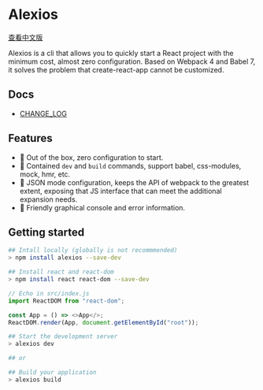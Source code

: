 # Alexios

[查看中文版](./README_zh-cn.md)

Alexios is a cli that allows you to quickly start a React project with the minimum cost, almost zero configuration. Based on Webpack 4 and Babel 7, it solves the problem that create-react-app cannot be customized.

## Docs

- [CHANGE_LOG](./CHANGELOG.md)

## Features

- 🌟 Out of the box, zero configuration to start.
- 🌟 Contained `dev` and `build` commands, support babel, css-modules, mock, hmr, etc.
- 🌟 JSON mode configuration, keeps the API of webpack to the greatest extent, exposing that JS interface that can meet the additional expansion needs.
- 🌟 Friendly graphical console and error information.

## Getting started

```bash
## Intall locally (globally is not recommmended)
> npm install alexios --save-dev
```

```bash
## Install react and react-dom
> npm install react react-dom --save-dev
```

```javascript
// Echo in src/index.js
import ReactDOM from "react-dom";

const App = () => <>App</>;
ReactDOM.render(App, document.getElementById("root"));
```

```bash
## Start the development server
> alexios dev

## or

## Build your application
> alexios build
```
